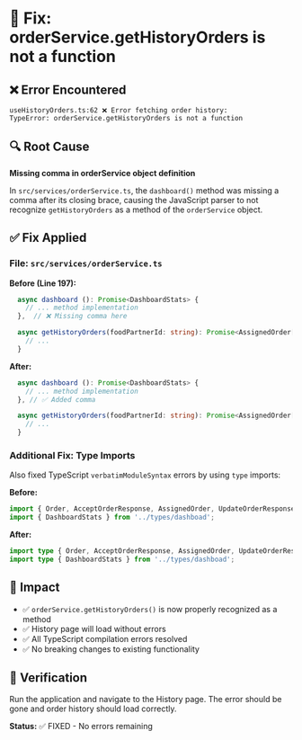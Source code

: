 # 🔧 Fix: orderService.getHistoryOrders is not a function

## ❌ Error Encountered

```
useHistoryOrders.ts:62 ❌ Error fetching order history: 
TypeError: orderService.getHistoryOrders is not a function
```

## 🔍 Root Cause

**Missing comma in orderService object definition**

In `src/services/orderService.ts`, the `dashboard()` method was missing a comma after its closing brace, causing the JavaScript parser to not recognize `getHistoryOrders` as a method of the `orderService` object.

## ✅ Fix Applied

### **File:** `src/services/orderService.ts`

**Before (Line 197):**
```typescript
  async dashboard (): Promise<DashboardStats> {
    // ... method implementation
  },  // ❌ Missing comma here

  async getHistoryOrders(foodPartnerId: string): Promise<AssignedOrder[]> {
    // ...
  }
```

**After:**
```typescript
  async dashboard (): Promise<DashboardStats> {
    // ... method implementation
  }, // ✅ Added comma

  async getHistoryOrders(foodPartnerId: string): Promise<AssignedOrder[]> {
    // ...
  }
```

### **Additional Fix: Type Imports**

Also fixed TypeScript `verbatimModuleSyntax` errors by using `type` imports:

**Before:**
```typescript
import { Order, AcceptOrderResponse, AssignedOrder, UpdateOrderResponse } from '../types/order';
import { DashboardStats } from '../types/dashboad';
```

**After:**
```typescript
import type { Order, AcceptOrderResponse, AssignedOrder, UpdateOrderResponse } from '../types/order';
import type { DashboardStats } from '../types/dashboad';
```

## 🎯 Impact

- ✅ `orderService.getHistoryOrders()` is now properly recognized as a method
- ✅ History page will load without errors
- ✅ All TypeScript compilation errors resolved
- ✅ No breaking changes to existing functionality

## 🧪 Verification

Run the application and navigate to the History page. The error should be gone and order history should load correctly.

**Status:** ✅ FIXED - No errors remaining
